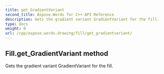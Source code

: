 ```yaml
---
title: get_GradientVariant
second_title: Aspose.Words for C++ API Reference
description: Gets the gradient variant GradientVariant for the fill. 
type: docs
weight: 0
url: /cpp/aspose.words.drawing/fill/get_gradientvariant/
---
```

## Fill.get_GradientVariant method


Gets the gradient variant GradientVariant for the fill. 

